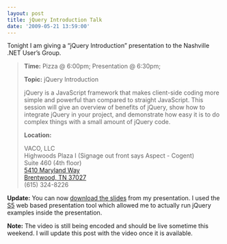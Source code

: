 ```yaml
---
layout: post
title: jQuery Introduction Talk
date: '2009-05-21 13:59:00'
---
```


<p>Tonight I am giving a “jQuery Introduction” presentation to the Nashville .NET User’s Group. </p>  <blockquote>   <p><strong>Time:</strong> Pizza @ 6:00pm; Presentation @ 6:30pm; </p>    <p><strong>Topic:</strong> jQuery Introduction</p>    <p>jQuery is a JavaScript framework that makes client-side coding more simple and powerful than compared to straight JavaScript. This session will give an overview of benefits of jQuery, show how to integrate jQuery in your project, and demonstrate how easy it is to do complex things with a small amount of jQuery code.</p>    <p><strong>Location:</strong></p>    <p>VACO, LLC      <br>Highwoods Plaza I (Signage out front says Aspect - Cogent)       <br>Suite 460 (4th floor)      <br><a target="_blank" href="http://maps.google.com/maps?f=q&source=s_q&hl=en&geocode=&q=5410+Maryland+Way+,+brentwood,+tn&sll=37.0625,-95.677068&sspn=55.806079,79.101563&ie=UTF8&z=17&iwloc=A">5410 Maryland Way       <br>Brentwood, TN 37027</a>       <br>(615) 324-8226 </p> </blockquote>   <p><strong>Update:</strong> You can now <a href="http://elijah.manor.googlepages.com/jQueryIntro.zip">download the slides</a> from my presentation. I used the <a href="http://meyerweb.com/eric/tools/s5/">S5</a> web based presentation tool which allowed me to actually run jQuery examples inside the presentation.</p><p><strong>Note:</strong> The video is still being encoded and should be live sometime this weekend. I will update this post with the video once it is available.</p>